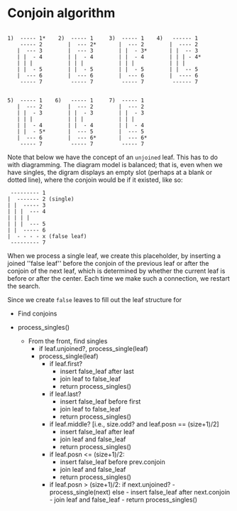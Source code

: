 # Conjoin algorithm

```

1)  ----- 1*    2)  ----- 1     3)  ----- 1    4)   ------ 1
    ----- 2        |  --- 2*       |  --- 2        |  ---- 2
   |  --- 3        |  --- 3        | |  - 3*       | |  -- 3
   | |  - 4        | |  - 4        | |  - 4        | | | - 4*
   | | |           | | |           | | |           | | |
   | |  - 5        | |  - 5        | |  - 5        | |  -- 5
   |  --- 6        |  --- 6        |  --- 6        |  ---- 6
    ----- 7         ----- 7         ----- 7         ------ 7


5)  ----- 1    6)   ----- 1     7)  ----- 1
   |  --- 2        |  --- 2        |  --- 2
   | |  - 3        | |  - 3        | |  - 3
   | | |           | | |           | | |
   | |  - 4        | |  - 4        | |  - 4
   | |  - 5*       |  --- 5        |  --- 5
   |  --- 6        |  --- 6*       |  --- 6*
    ----- 7         ----- 7         ----- 7

 ```

Note that below we have the concept of an `unjoined` leaf. This has to do with
diagramming. The diagram model is balanced; that is, even when we have
singles, the digram displays an empty slot (perhaps at a blank or dotted
line), where the conjoin would be if it existed, like so:

```
 --------- 1
|  ------- 2 (single)
| |  ----- 3
| | |  --- 4
| | | |
| | |  --- 5
| |  ----- 6
|  - - - - x (false leaf)
 --------- 7
```

When we process a single leaf, we create this placeholder, by inserting a joined
''false leaf'' before the conjoin of the previous leaf or after the conjoin of the next leaf, which is determined by whether the current leaf is before or after the center. Each time we make such a
connection, we restart the search.

Since we create `false` leaves to fill out the leaf structure for

- Find conjoins

- process_singles()
    - From the front, find singles
        - if leaf.unjoined?, process_single(leaf)
        - process_single(leaf)
            - if leaf.first?
                - insert false_leaf after last
                - join leaf to false_leaf
                - return process_singles()
            - if leaf.last?
                - insert false_leaf before first
                - join leaf to false_leaf
                - return process_singles()
            - if leaf.middle? [i.e., size.odd? and leaf.posn == (size+1)/2]
                - insert false_leaf after leaf
                - join leaf and false_leaf
                - return process_singles()
            - if leaf.posn <= (size+1)/2:
                - insert false_leaf before prev.conjoin
                - join leaf and false_leaf
                - return process_singles()
            - if leaf.posn > (size+1)/2:
                if next.unjoined?
                    - process_single(next)
                else
                    - insert false_leaf after next.conjoin
                    - join leaf and false_leaf
                    - return process_singles()


